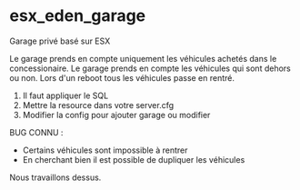 # esx_eden_garage
Garage privé basé sur ESX

Le garage prends en compte uniquement les véhicules achetés dans le concessionaire. Le garage prends en compte les véhicules qui sont dehors ou non.
Lors d'un reboot tous les véhicules passe en rentré.

1) Il faut appliquer le SQL
2) Mettre la resource dans votre server.cfg
3) Modifier la config pour ajouter garage ou modifier

BUG CONNU :

- Certains véhicules sont impossible à rentrer
- En cherchant bien il est possible de dupliquer les véhicules

Nous travaillons dessus. 

